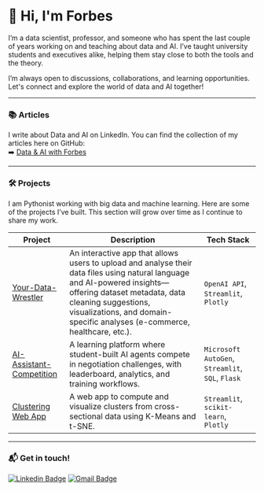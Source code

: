 # 👋 Hi, I'm Forbes

I’m a data scientist, professor, and someone who has spent the last couple of years working on and teaching about data and AI. I’ve taught university students and executives alike, helping them stay close to both the tools and the theory.

I’m always open to discussions, collaborations, and learning opportunities. Let's connect and explore the world of data and AI together! 

---

### 📚 Articles
I write about Data and AI on LinkedIn. You can find the collection of my articles here on GitHub:  
➡️ [Data & AI with Forbes](https://github.com/bforbesc/Data-AI-with-Forbes)

---

### 🛠️ Projects
I am Pythonist working with big data and machine learning. Here are some of the projects I’ve built. This section will grow over time as I continue to share my work.

| Project | Description | Tech Stack |
|---------|-------------|------|
| [Your-Data-Wrestler](https://github.com/bforbesc/Your-Data-Wrestler) | An interactive app that allows users to upload and analyse their data files using natural language and AI-powered insights—offering dataset metadata, data cleaning suggestions, visualizations, and domain-specific analyses (e-commerce, healthcare, etc.). | `OpenAI API`, `Streamlit`, `Plotly` |
| [AI-Assistant-Competition](https://github.com/bforbesc/AI-Assistant-Competition) | A learning platform where student-built AI agents compete in negotiation challenges, with leaderboard, analytics, and training workflows. | `Microsoft AutoGen`, `Streamlit`, `SQL`, `Flask` |
| [Clustering Web App](https://github.com/bforbesc/clustering-web-app) | A web app to compute and visualize clusters from cross-sectional data using K-Means and t-SNE. | `Streamlit`, `scikit-learn`, `Plotly` |

---

### 📬 Get in touch!

[![Linkedin Badge](https://img.shields.io/badge/-bernardoforbescosta-blue?style=flat-square&logo=Linkedin&logoColor=white&link=https://www.linkedin.com/in/bernardoforbescosta/)](https://www.linkedin.com/in/bernardoforbescosta/)  [![Gmail Badge](https://img.shields.io/badge/-bernardoforbescosta@gmail.com-c14438?style=flat-square&logo=Gmail&logoColor=white&link=mailto:bernardoforbescosta@gmail.com)](mailto:bernardoforbescosta@gmail.com)
